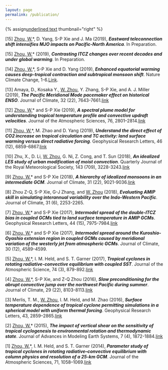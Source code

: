 ```yaml
---
layout: page
permalink: /publication/
---     
```

{% assign<span style="text-decoration: underline">underlined text</span> thumbnail="right" %}

[15] <span style="text-decoration: underline">Zhou, W.</span>*, D. Yang, S-P Xie and J. Ma (2019), _**Eastward teleconnection shift intensifies MJO impacts on Pacific-North America**_. In Preparation.

[15] <span style="text-decoration: underline">Zhou, W.</span>* (2019), _**Contrasting ITCZ changes over recent decades and under global warming**_. In Preparation.

[14] <span style="text-decoration: underline">Zhou, W.</span>*, S-P Xie and D. Yang (2019), _**Enhanced equatorial warming causes deep-tropical contraction and subtropical monsoon shift**_. Nature Climate Change, 1-6.[Link](https://www.nature.com/articles/s41558-019-0603-9).

[13] Amaya, D., Kosaka Y., <span style="text-decoration: underline">W. Zhou</span>, Y. Zhang, S-P Xie, and A. J. Miller (2019), _**The Pacific Meridional Mode pacemaker effect on historical ENSO**_. Journal of Climate, 32 (22), 7643-7661.[link](https://journals.ametsoc.org/doi/abs/10.1175/JCLI-D-19-0040.1?af=R&mobileUi=0)

[12] <span style="text-decoration: underline">Zhou, W.</span>* and S-P Xie (2019), _**A spectral plume model for understanding tropical temperature profile and convective updraft velocities**_. Journal of the Atmospheric Sciences, 76, 2801–2814.[link](https://journals.ametsoc.org/doi/abs/10.1175/JAS-D-18-0330.1?af=R&mobileUi=0)

[11] <span style="text-decoration: underline">Zhou, W.</span>*, M. Zhao and D. Yang (2019), _**Understand the direct effect of CO2 increase on tropical circulation and TC activity: land surface warming versus direct radiative forcing**_. Geophysical Research Letters, 46 (12), 6859-6867.[link](https://agupubs.onlinelibrary.wiley.com/doi/abs/10.1029/2019GL082865)

[10] Zhu, X., D. Li, <span style="text-decoration: underline">W. Zhou</span>, G. Ni, Z. Cong, and T. Sun (2018), _**An idealized LES study of urban modification of moist convection**_. Quarterly Journal of the Royal Meteorological Society, 143 (709), 3228-3243.[link](https://rmets.onlinelibrary.wiley.com/doi/abs/10.1002/qj.3176)

[9] <span style="text-decoration: underline">Zhou, W.</span>* and S-P Xie (2018), _**A hierarchy of idealized monsoons in an intermediate GCM**_. Journal of Climate, 31 (22), 9021-9036.[link](https://journals.ametsoc.org/doi/full/10.1175/JCLI-D-18-0084.1)

[8] Zhou Z-Q, S-P Xie, G-J Zhang, and <span style="text-decoration: underline">W. Zhou</span> (2018), _**Evaluating AMIP skill in simulating interannual variability over the Indo-Western Pacific**_. Journal of Climate, 31 (6), 2253-2265. 

[7] <span style="text-decoration: underline">Zhou, W.</span>* and S-P Xie (2017), _**Intermodel spread of the double‐ITCZ bias in coupled GCMs tied to land surface temperature in AMIP GCMs**_. Geophysical Research Letters, 44 (15), 7975-7984.[link](https://journals.ametsoc.org/doi/full/10.1175/JCLI-D-17-0123.1)

[6] <span style="text-decoration: underline">Zhou, W.</span>* and S-P Xie (2017), _**Intermodel spread around the Kuroshio-Oyashio extension region in coupled GCMs caused by meridional variation of the westerly jet from atmospheric GCMs**_. Journal of Climate, 30 (12), 4589-4599.

[5] <span style="text-decoration: underline">Zhou, W.</span>*, I. M. Held, and S. T. Garner (2017), _**Tropical cyclones in rotating radiative-convective equilibrium with coupled SST**_. Journal of the Atmospheric Science, 74 (3), 879-892.[link](https://journals.ametsoc.org/doi/full/10.1175/JCLI-D-16-0831.1)

[4] <span style="text-decoration: underline">Zhou, W.</span>*, S-P Xie, and Z-Q Zhou (2016), _**Slow preconditioning for the abrupt convective jump over the northwest Pacific during summer**_. Journal of Climate, 29 (22), 8103-8113.[link](https://journals.ametsoc.org/doi/10.1175/JCLI-D-16-0342.1?mobileUi=0)

[3] Merlis, T. M., <span style="text-decoration: underline">W. Zhou</span>, I. M. Held, and M. Zhao (2016), _**Surface temperature dependence of tropical cyclone permitting simulations in a spherical model with uniform thermal forcing**_. Geophysical Research Letters, 43, 2859–2865.[link](https://agupubs.onlinelibrary.wiley.com/doi/full/10.1002/2016GL067730)

[2] <span style="text-decoration: underline">Zhou, W.</span>* (2015), _**The impact of vertical shear on the sensitivity of tropical cyclogenesis to environmental rotation and thermodynamic state**_. Journal of Advances in Modeling Earth Systems, 7 (4), 1872-1884.[link](https://agupubs.onlinelibrary.wiley.com/doi/full/10.1002/2015MS000543)

[1] <span style="text-decoration: underline">Zhou, W.</span>*, I. M. Held, and S. T. Garner (2014), _**Parameter study of tropical cyclones in rotating radiative–convective equilibrium with column physics and resolution of a 25-km GCM**_. Journal of the Atmospheric Sciences, 71, 1058–1069.[link](https://journals.ametsoc.org/doi/10.1175/JAS-D-13-0190.1?mobileUi=0)


<!---
{% for pub in site.data.cv.publications %}
<!-- {% if pub.image %}
{% include image.html url=pub.image caption="" height="80px" align=thumbnail %}
{% endif %}
{{pub.author}}<br />
<span style="text-decoration: underline">{{pub.title}}</span><br />
*{{pub.journal}}*
{% if pub.note %} *({{pub.note}})*
{% endif %} *{{pub.year}}*  [[web]({% if pub.internal %}{{pub.url | prepend: site.baseurl}}{% else %}{{pub.url}}{% endif %})] {% if pub.doi %}[[doi]({{pub.doi}})]{% endif %}
{% endfor %}
**Algorithms & perceptual analysis for interactive free viewpoint image-based navigation** [[web]({{ "/research/thesis/" | prepend: site.baseurl}})]<br />
*Adviser: [George Drettakis](http://www-sop.inria.fr/members/George.Drettakis)* <br />
[INRIA](http://www.inria.fr/sophia), 2014
-->




